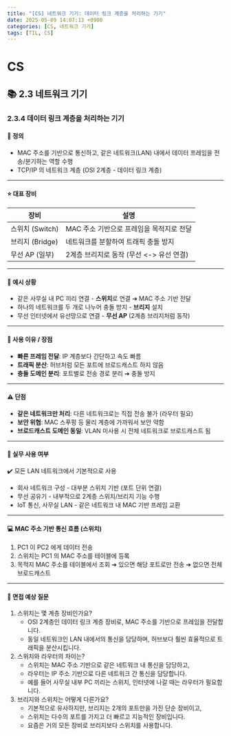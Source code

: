 ```yaml
---
title: "[CS] 네트워크 기기: 데이터 링크 계층을 처리하는 기기"
date: 2025-05-09 14:07:13 +0900
categories: [CS, 네트워크 기기]
tags: [TIL, CS]
---
```

# CS
## 📚 2.3 네트워크 기기

### 2.3.4 데이터 링크 계층을 처리하는 기기

#### 📘 정의
- MAC 주소를 기반으로 통신하고, 같은 네트워크(LAN) 내에서 데이터 프레임을 전송/분기하는 역할 수행
- TCP/IP 의 네트워크 계층 (OSI 2계층 - 데이터 링크 계층)

---

#### ⭐️ 대표 장비

| 장비           | 설명                         |
|--------------|----------------------------|
| 스위치 (Switch) | MAC 주소 기반으로 프레임을 목적지로 전달   |
| 브리지 (Bridge) | 네트워크를 분할하여 트래픽 충돌 방지       |
| 무선 AP (일부)   | 2계층 브리지로 동작 (무선 <-> 유선 연결) |



---

#### 📌 예시 상황
- 같은 사무실 내 PC 끼리 연결 - **스위치**로 연결 ➔ MAC 주소 기반 전달
- 하나의 네트워크를 두 개로 나누어 충돌 방지 - **브리지** 설치
- 무선 인터넷에서 유선망으로 연결 - **무선 AP** (2계층 브리지처럼 동작)

---

#### 🎯 사용 이유 / 장점
- **빠른 프레임 전달**: IP 계층보다 간단하고 속도 빠름
- **트래픽 분산**: 허브처럼 모든 포트에 브로드캐스트 하지 않음
- **충돌 도메인 분리**: 포트별로 전송 경로 분리 ➔ 충돌 방지

---

#### ⚠️ 단점
- **같은 네트워크만 처리**: 다른 네트워크로는 직접 전송 불가 (라우터 필요)
- **보안 위협**: MAC 스푸핑 등 물리 계층에 가까워서 보안 약함
- **브로드캐스트 도메인 동일**: VLAN 미사용 시 전체 네트워크로 브로드캐스트 됨

---

#### 🏢 실무 사용 여부
✔️ 모든 LAN 네트워크에서 기본적으로 사용

- 회사 네트워크 구성 - 대부분 스위치 기반 (포트 단위 연결)
- 무선 공유기 - 내부적으로 2계층 스위치/브리지 기능 수행
- IoT 통신, 사무실 LAN - 같은 네트워크 내 MAC 기반 프레임 교환

---

#### 💻 MAC 주소 기반 통신 흐름 (스위치)
1. PC1 이 PC2 에게 데이터 전송
2. 스위치는 PC1 의 MAC 주소를 테이블에 등록
3. 목적지 MAC 주소를 테이블에서 조회
   ➔ 있으면 해당 포트로만 전송
   ➔ 없으면 전체 브로드캐스트

---

#### 🎤 면접 예상 질문
1. 스위치는 몇 계층 장비인가요?
   - OSI 2계층인 데이터 링크 계층 장비로, MAC 주소를 기반으로 프레임을 전달합니다.
   - 동일 네트워크인 LAN 내에서의 통신을 담당하며, 허브보다 훨씬 효율적으로 트래픽을 분산시킵니다.
2. 스위치와 라우터의 차이는?
   - 스위치는 MAC 주소 기반으로 같은 네트워크 내 통신을 담당하고,
   - 라우터는 IP 주소 기반으로 다른 네트워크 간 통신을 담당합니다.
   - 예를 들어 사무실 내부 PC 끼리는 스위치, 인터넷에 나갈 때는 라우터가 필요합니다.
3. 브리지와 스위치는 어떻게 다른가요?
   - 기본적으로 유사하지만, 브리지는 2개의 포트만을 가진 단순 장비이고,
   - 스위치는 다수의 포트를 가지고 더 빠르고 지능적인 장비입니다.
   - 요즘은 거의 모든 장비로 브리지보다 스위치를 사용합니다.
